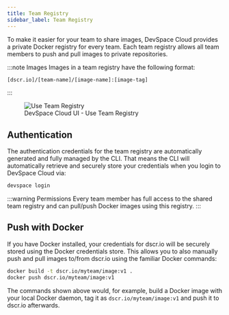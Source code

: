 ```yaml
---
title: Team Registry
sidebar_label: Team Registry
---
```


To make it easier for your team to share images, DevSpace Cloud provides a private Docker registry for every team. Each team registry allows all team members to push and pull images to private repositories. 

:::note Images
Images in a team registry have the following format:
```bash
[dscr.io]/[team-name]/[image-name]:[image-tag]
```
:::

<figure class="frame">
  <img src="/img/ui-team-registry.gif" alt="Use Team Registry" />
  <figcaption>DevSpace Cloud UI - Use Team Registry</figcaption>
</figure>

## Authentication
The authentication credentials for the team registry are automatically generated and fully managed by the CLI. That means the CLI will automatically retrieve and securely store your credentials when you login to DevSpace Cloud via:
```bash
devspace login
```

:::warning Permissions
Every team member has full access to the shared team registry and can pull/push Docker images using this registry.
:::

## Push with Docker
If you have Docker installed, your credentials for dscr.io will be securely stored using the Docker credentials store. This allows you to also manually push and pull images to/from dscr.io using the familiar Docker commands:
```bash
docker build -t dscr.io/myteam/image:v1 .
docker push dscr.io/myteam/image:v1
```
The commands shown above would, for example, build a Docker image with your local Docker daemon, tag it as `dscr.io/myteam/image:v1` and push it to dscr.io afterwards. 

